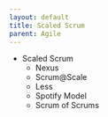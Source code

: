 ```yaml
---
layout: default
title: Scaled Scrum
parent: Agile
---
```


- Scaled Scrum
    - Nexus
    - Scrum@Scale
    - Less
    - Spotify Model
    - Scrum of Scrums
